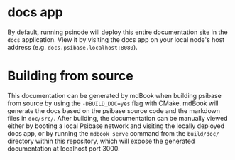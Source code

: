 # docs app

By default, running psinode will deploy this entire documentation site in the `docs` application. View it by visiting the docs app on your local node's host address (e.g. `docs.psibase.localhost:8080`).

# Building from source

This documentation can be generated by mdBook when building psibase from source by using the `-DBUILD_DOC=yes` flag with CMake. mdBook will generate the docs based on the psibase source code and the markdown files in `doc/src/`. After building, the documentation can be manually viewed either by booting a local Psibase network and visiting the locally deployed docs app, or by running the `mdbook serve` command from the `build/doc/` directory within this repository, which will expose the generated documentation at localhost port 3000.
